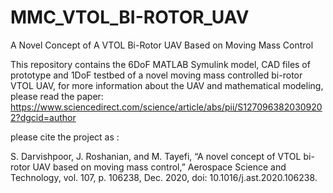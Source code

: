 # MMC_VTOL_BI-ROTOR_UAV
A Novel Concept of A VTOL Bi-Rotor UAV Based on Moving Mass Control

This repository contains the 6DoF MATLAB Symulink model, CAD files of prototype and 1DoF testbed of a novel moving mass controlled bi-rotor VTOL UAV,
for more information about the UAV and mathematical modeling, please read the paper:
https://www.sciencedirect.com/science/article/abs/pii/S1270963820309202?dgcid=author

please cite the project as :

S. Darvishpoor, J. Roshanian, and M. Tayefi, “A novel concept of VTOL bi-rotor UAV based on moving mass control,” Aerospace Science and Technology, vol. 107, p. 106238, Dec. 2020, doi: 10.1016/j.ast.2020.106238.

